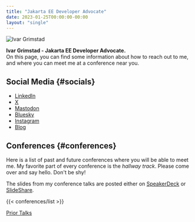 ```yaml
---
title: "Jakarta EE Developer Advocate"
date: 2023-01-25T00:00:00-00:00
layout: "single"
---
```


![Ivar Grimstad](https://github.com/ivargrimstad.png?size=90)

**Ivar Grimstad - Jakarta EE Developer Advocate.** \
On this page, you can find some information about how to reach out to me, and where you can meet me at a conference near you.

## Social Media {#socials}

- [LinkedIn](https://www.linkedin.com/in/ivargrimstad/)
- [ X ](https://x.com/ivar_grimstad)
- [Mastodon](https://mastodon.social/@ivar_grimstad)
- [Bluesky](https://bsky.app/profile/ivargrimstad.bsky.social)
- [Instagram](https://www.instagram.com/ivargrimstad_official/)
- [Blog](https://blogs.eclipse.org/blogs/ivar-grimstad)

## Conferences {#conferences}

Here is a list of past and future conferences where you will be able to meet me. 
My favorite part of every conference is the *hallway track*.
Please come over and say hello. Don't be shy!

The slides from my conference talks are posted either on [SpeakerDeck](https://speakerdeck.com/ivargrimstad) or [SlideShare](https://www.slideshare.net/ivargrimstad).

{{< conferences/list >}}

[Prior Talks](https://www.agilejava.eu/about/speaker-bio/)
